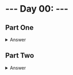 # --- Day 00:  ---

## Part One

<details>
  <summary>Answer</summary>

  Your puzzle answer was **``**.

  (*[solution](solution.py)*)
</details>

## Part Two

<details>
  <summary>Answer</summary>

  Your puzzle answer was **``**.

  (*[solution](solution.py)*)
</details>

